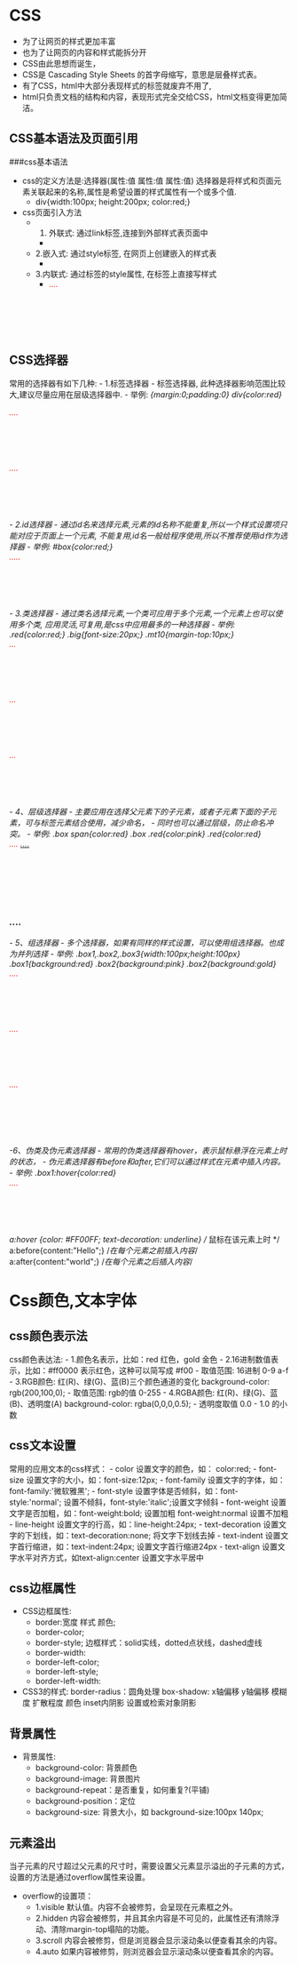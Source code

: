 # CSS
- 为了让网页的样式更加丰富
- 也为了让网页的内容和样式能拆分开
- CSS由此思想而诞生，
- CSS是 Cascading Style Sheets 的首字母缩写，意思是层叠样式表。
- 有了CSS，html中大部分表现样式的标签就废弃不用了,
- html只负责文档的结构和内容，表现形式完全交给CSS，html文档变得更加简洁。

## CSS基本语法及页面引用
###css基本语法
- css的定义方法是:选择器(属性:值 属性:值 属性:值) 选择器是将样式和页面元素关联起来的名称,属性是希望设置的样式属性有一个或多个值.
    - div{width:100px; height:200px; color:red;}
- css页面引入方法
    - 1. 外联式: 通过link标签,连接到外部样式表页面中
        - <link rel="stylesheet" type="text/css" href="css/mian.css">
    - 2.嵌入式: 通过style标签, 在网页上创建嵌入的样式表
        - <style type="text/css">
            div{width:100px; height:100px; color:red}
            ....
          </style>
    - 3.内联式: 通过标签的style属性, 在标签上直接写样式
        - <div style=width:100px; height:100px; color:red;>
          ....
          </div>  
          
## CSS选择器
常用的选择器有如下几种:
    - 1.标签选择器
        - 标签选择器, 此种选择器影响范围比较大,建议尽量应用在层级选择器中.
        - 举例: 
            *{margin:0;padding:0}
            div{color:red}   
            <div>....</div>   <!-- 对应以上两条样式 -->
            <div class="box">....</div>   <!-- 对应以上两条样式 -->
    - 2.id选择器
        - 通过id名来选择元素,元素的id名称不能重复,所以一个样式设置项只能对应于页面上一个元素, 不能复用,id名一般给程序使用,所以不推荐使用id作为选择器
        - 举例:
            #box{color:red;}
            <div id="box">.....</div>
    - 3.类选择器
        - 通过类名选择元素,一个类可应用于多个元素,一个元素上也可以使用多个类, 应用灵活,可复用,是css中应用最多的一种选择器
        - 举例:
            .red{color:red;}
            .big{font-size:20px;}
            .mt10{margin-top:10px;}
            <div class="red">...</div>
            <div class="red big mt10">...</div>
            <div class="red mt10">...</div> 
    - 4、层级选择器
        - 主要应用在选择父元素下的子元素，或者子元素下面的子元素，可与标签元素结合使用，减少命名，
        - 同时也可以通过层级，防止命名冲突。
            - 举例:
                .box span{color:red}
                .box .red{color:pink}
                .red{color:red}
                <div class="box">
                    <span>....</span>
                    <a href="#" class="red">....</a>
                </div>       
                <h3 class="red">....</h3>
    - 5、组选择器
        - 多个选择器，如果有同样的样式设置，可以使用组选择器。也成为并列选择
        - 举例:
            .box1,.box2,.box3{width:100px;height:100px}
            .box1{background:red}
            .box2{background:pink}
            .box2{background:gold}
            <div class="box1">....</div>
            <div class="box2">....</div>
            <div class="box3">....</div>  
    -6、伪类及伪元素选择器
        - 常用的伪类选择器有hover，表示鼠标悬浮在元素上时的状态，
        - 伪元素选择器有before和after,它们可以通过样式在元素中插入内容。
        - 举例:
            .box1:hover{color:red}
            <div class="box1">....</div>
            a:hover {color: #FF00FF; text-decoration: underline} /* 鼠标在该元素上时 */
            a:before{content:"Hello";}         /*在每个<a>元素之前插入内容*/
            a:after{content:"world";}        /*在每个<a>元素之后插入内容*/
      
        
        
# Css颜色,文本字体

## css颜色表示法
css颜色表达法:
    - 1.颜色名表示，比如：red 红色，gold 金色
    - 2.16进制数值表示，比如：#ff0000 表示红色，这种可以简写成 #f00
        - 取值范围: 16进制  0-9 a-f
    - 3.RGB颜色: 红(R)、绿(G)、蓝(B)三个颜色通道的变化 background-color: rgb(200,100,0);
        - 取值范围: rgb的值 0-255
    - 4.RGBA颜色: 红(R)、绿(G)、蓝(B)、透明度(A) background-color: rgba(0,0,0,0.5);
        - 透明度取值 0.0 - 1.0 的小数

## css文本设置
常用的应用文本的css样式：
    - color 设置文字的颜色，如： color:red;
    - font-size 设置文字的大小，如：font-size:12px;
    - font-family 设置文字的字体，如：font-family:'微软雅黑';
    - font-style 设置字体是否倾斜，如：font-style:'normal'; 设置不倾斜，font-style:'italic';设置文字倾斜
    - font-weight 设置文字是否加粗，如：font-weight:bold; 设置加粗 font-weight:normal 设置不加粗
    - line-height 设置文字的行高，如：line-height:24px;
    - text-decoration 设置文字的下划线，如：text-decoration:none; 将文字下划线去掉
    - text-indent 设置文字首行缩进，如：text-indent:24px; 设置文字首行缩进24px
    - text-align 设置文字水平对齐方式，如text-align:center 设置文字水平居中
    
    
## css边框属性
- CSS边框属性:
    - border:宽度 样式 颜色;
    - border-color;
    - border-style; 边框样式：solid实线，dotted点状线，dashed虚线
    - border-width:
    - border-left-color;
    - border-left-style;
    - border-left-width:
- CSS3的样式:
    border-radius：圆角处理
    box-shadow: x轴偏移 y轴偏移 模糊度 扩散程度 颜色 inset内阴影 设置或检索对象阴影
## 背景属性
- 背景属性:
    - background-color: 背景颜色
    - background-image: 背景图片
    - background-repeat：是否重复，如何重复?(平铺)
    - background-position：定位   
    - background-size: 背景大小，如 background-size:100px 140px;
    
## 元素溢出
当子元素的尺寸超过父元素的尺寸时，需要设置父元素显示溢出的子元素的方式，设置的方法是通过overflow属性来设置。
- overflow的设置项：
    - 1.visible 默认值。内容不会被修剪，会呈现在元素框之外。
    - 2.hidden 内容会被修剪，并且其余内容是不可见的，此属性还有清除浮动、清除margin-top塌陷的功能。
    - 3.scroll 内容会被修剪，但是浏览器会显示滚动条以便查看其余的内容。
    - 4.auto 如果内容被修剪，则浏览器会显示滚动条以便查看其余的内容。
 